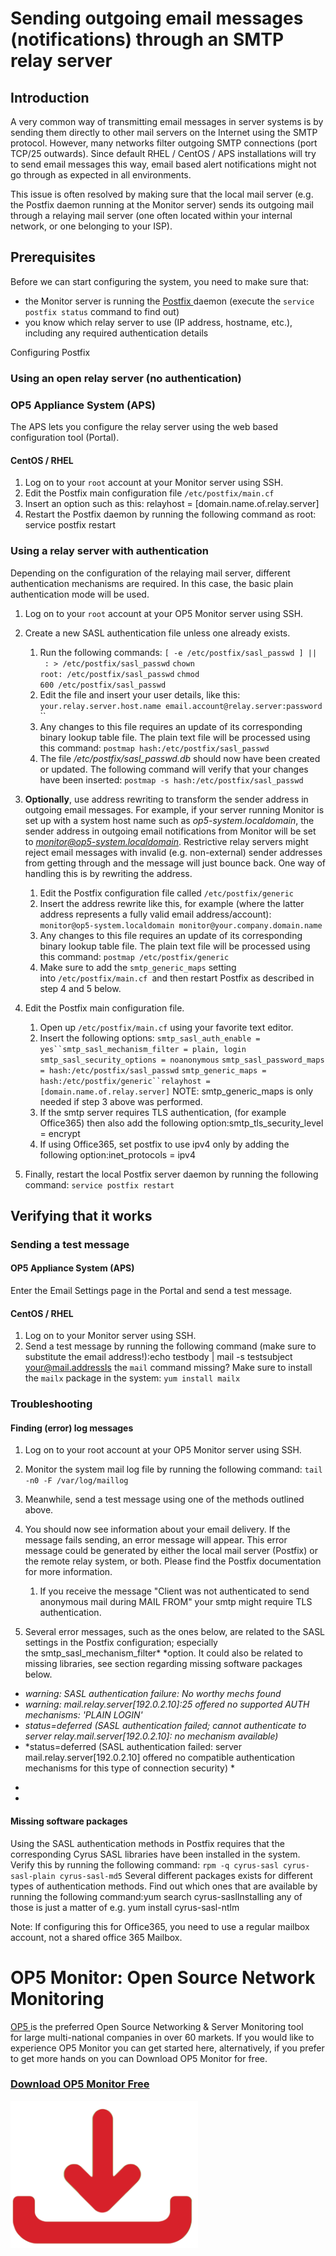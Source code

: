 # Sending outgoing email messages (notifications) through an SMTP relay server

## Introduction

A very common way of transmitting email messages in server systems is by sending them directly to other mail servers on the Internet using the SMTP protocol. However, many networks filter outgoing SMTP connections (port TCP/25 outwards). Since default RHEL / CentOS / APS installations will try to send email messages this way, email based alert notifications might not go through as expected in all environments.

This issue is often resolved by making sure that the local mail server (e.g. the Postfix daemon running at the Monitor server) sends its outgoing mail through a relaying mail server (one often located within your internal network, or one belonging to your ISP).

## Prerequisites

Before we can start configuring the system, you need to make sure that:

- the Monitor server is running the [Postfix ](http://www.postfix.org/)daemon (execute the `service postfix status` command to find out)
- you know which relay server to use (IP address, hostname, etc.), including any required authentication details

Configuring Postfix

### Using an open relay server (no authentication)

### OP5 Appliance System (APS)

The APS lets you configure the relay server using the web based configuration tool (Portal).

#### CentOS / RHEL

1. Log on to your `root` account at your Monitor server using SSH.
2. Edit the Postfix main configuration file `/etc/postfix/main.cf`
3. Insert an option such as this:
    relayhost = [domain.name.of.relay.server]
4. Restart the Postfix daemon by running the following command as root:
    service postfix restart

### Using a relay server with authentication

Depending on the configuration of the relaying mail server, different authentication mechanisms are required. In this case, the basic plain authentication mode will be used.

1. Log on to your `root` account at your OP5 Monitor server using SSH.
2. Create a new SASL authentication file unless one already exists.
    1.  Run the following commands:
        `[ -e /etc/postfix/sasl_passwd ] || : > /etc/postfix/sasl_passwd`
        `chown root: /etc/postfix/sasl_passwd`
        `chmod 600 /etc/postfix/sasl_passwd `
    2.  Edit the file and insert your user details, like this:
        `your.relay.server.host.name email.account@relay.server:password`
        ``
    3.  Any changes to this file requires an update of its corresponding binary lookup table file. The plain text file will be processed using this command:
        `postmap hash:/etc/postfix/sasl_passwd `
    4.  The file */etc/postfix/sasl\_passwd.db* should now have been created or updated. The following command will verify that your changes have been inserted:
        `postmap -s hash:/etc/postfix/sasl_passwd `

3. **Optionally**, use address rewriting to transform the sender address in outgoing email messages. For example, if your server running Monitor is set up with a system host name such as *op5-system.localdomain*, the sender address in outgoing email notifications from Monitor will be set to *monitor@op5-system.localdomain*. Restrictive relay servers might reject email messages with invalid (e.g. non-external) sender addresses from getting through and the message will just bounce back. One way of handling this is by rewriting the address.
    1.  Edit the Postfix configuration file called `/etc/postfix/generic`
    2.  Insert the address rewrite like this, for example (where the latter address represents a fully valid email address/account):
        `monitor@op5-system.localdomain monitor@your.company.domain.name`
    3.  Any changes to this file requires an update of its corresponding binary lookup table file. The plain text file will be processed using this command:
        `postmap /etc/postfix/generic`
    4.  Make sure to add the `smtp_generic_maps` setting into `/etc/postfix/main.cf `and then restart Postfix as described in step 4 and 5 below.` `

4. Edit the Postfix main configuration file.
    1.  Open up `/etc/postfix/main.cf` using your favorite text editor.
    2.  Insert the following options:
        `smtp_sasl_auth_enable = yes``smtp_sasl_mechanism_filter = plain, login`
        `smtp_sasl_security_options = noanonymous`
        `smtp_sasl_password_maps = hash:/etc/postfix/sasl_passwd`
        `smtp_generic_maps = hash:/etc/postfix/generic``relayhost = [domain.name.of.relay.server]`
        NOTE: smtp\_generic\_maps is only needed if step 3 above was performed.
    3.  If the smtp server requires TLS authentication, (for example Office365) then also add the following option:smtp\_tls\_security\_level = encrypt
    4.  If using Office365, set postfix to use ipv4 only by adding the following option:inet\_protocols = ipv4

5. Finally, restart the local Postfix server daemon by running the following command:
    `service postfix restart`

## Verifying that it works

### **Sending a test message**

#### OP5 Appliance System (APS)

Enter the Email Settings page in the Portal and send a test message.

#### CentOS / RHEL

1. Log on to your Monitor server using SSH.
2. Send a test message by running the following command (make sure to substitute the email address!):echo testbody | mail -s testsubject your@mail.addressIs the `mail` command missing? Make sure to install the `mailx` package in the system:
    `yum install mailx`

### **Troubleshooting**

#### Finding (error) log messages

1. Log on to your root account at your OP5 Monitor server using SSH.
2. Monitor the system mail log file by running the following command:
    `tail -n0 -F /var/log/maillog`
3. Meanwhile, send a test message using one of the methods outlined above.
4. You should now see information about your email delivery. If the message fails sending, an error message will appear. This error message could be generated by either the local mail server (Postfix) or the remote relay system, or both. Please find the Postfix documentation for more information.
    1.  If you receive the message "Client was not authenticated to send anonymous mail during MAIL FROM" your smtp might require TLS authentication.

5. Several error messages, such as the ones below, are related to the SASL settings in the Postfix configuration; especially the smtp\_sasl\_mechanism\_filter* *option. It could also be related to missing libraries, see section regarding missing software packages below.
  - *warning: SASL authentication failure: No worthy mechs found*
  - *warning: mail.relay.server[192.0.2.10]:25 offered no supported AUTH mechanisms: 'PLAIN LOGIN'*
  - *status=deferred (SASL authentication failed; cannot authenticate to server relay.mail.server[192.0.2.10]: no mechanism available)*
  - *status=deferred (SASL authentication failed: server mail.relay.server[192.0.2.10] offered no compatible authentication mechanisms for this type of connection security)
        *

*
*

#### Missing software packages

Using the SASL authentication methods in Postfix requires that the corresponding Cyrus SASL libraries have been installed in the system. Verify this by running the following command:
`rpm -q cyrus-sasl cyrus-sasl-plain cyrus-sasl-md5`
Several different packages exists for different types of authentication methods. Find out which ones that are available by running the following command:yum search cyrus-saslInstalling any of those is just a matter of e.g. yum install cyrus-sasl-ntlm

Note: If configuring this for Office365, you need to use a regular mailbox account, not a shared office 365 Mailbox.

# OP5 Monitor: Open Source Network Monitoring

[OP5 ](https://www.op5.com/)is the preferred Open Source Networking & Server Monitoring tool for large multi-national companies in over 60 markets. If you would like to experience OP5 Monitor you can get started here, alternatively, if you prefer to get more hands on you can Download OP5 Monitor for free.

### [Download OP5 Monitor Free](https://www.op5.com/download-op5-monitor/)

[![](attachments/688465/16155433.png)](https://www.op5.com/download-op5-monitor/)
